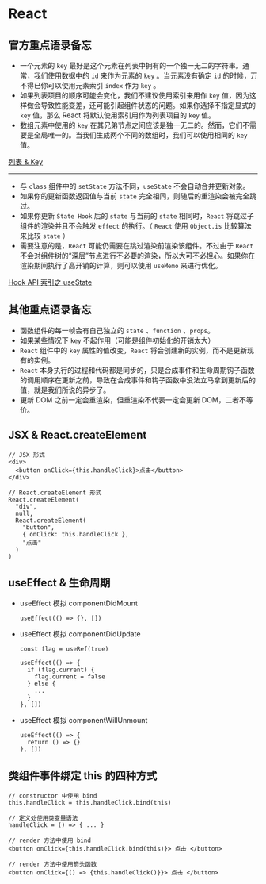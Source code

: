 # React

## 官方重点语录备忘

- 一个元素的 `key` 最好是这个元素在列表中拥有的一个独一无二的字符串。通常，我们使用数据中的 `id` 来作为元素的 `key` 。当元素没有确定 `id` 的时候，万不得已你可以使用元素索引 `index` 作为 `key` 。
- 如果列表项目的顺序可能会变化，我们不建议使用索引来用作 `key` 值，因为这样做会导致性能变差，还可能引起组件状态的问题。如果你选择不指定显式的 `key` 值，那么 React 将默认使用索引用作为列表项目的 `key` 值。
- 数组元素中使用的 `key` 在其兄弟节点之间应该是独一无二的。然而，它们不需要是全局唯一的。当我们生成两个不同的数组时，我们可以使用相同的 `key` 值。

[列表 & Key](https://zh-hans.reactjs.org/docs/lists-and-keys.html)

---

- 与 `class` 组件中的 `setState` 方法不同，`useState` 不会自动合并更新对象。
- 如果你的更新函数返回值与当前 `state` 完全相同，则随后的重渲染会被完全跳过。
- 如果你更新 `State Hook` 后的 `state` 与当前的 `state` 相同时，`React` 将跳过子组件的渲染并且不会触发 `effect` 的执行。（ `React` 使用 `Object.is` 比较算法 来比较 `state` ）
- 需要注意的是，`React` 可能仍需要在跳过渲染前渲染该组件。不过由于 `React` 不会对组件树的“深层”节点进行不必要的渲染，所以大可不必担心。如果你在渲染期间执行了高开销的计算，则可以使用 `useMemo` 来进行优化。

[Hook API 索引之 useState](https://zh-hans.reactjs.org/docs/hooks-reference.html#usestate)

## 其他重点语录备忘

- 函数组件的每一帧会有自己独立的 `state` 、`function` 、`props`。
- 如果某些情况下 `key` 不起作用（可能是组件初始化的开销太大）
- `React` 组件中的 `key` 属性的值改变，`React` 将会创建新的实例，而不是更新现有的实例。
- `React` 本身执行的过程和代码都是同步的，只是合成事件和生命周期钩子函数的调用顺序在更新之前，导致在合成事件和钩子函数中没法立马拿到更新后的值，就是我们所说的异步了。
- 更新 DOM 之前一定会重渲染，但重渲染不代表一定会更新 DOM，二者不等价。

## JSX & React.createElement

```
// JSX 形式
<div>
  <button onClick={this.handleClick}>点击</button>
</div>

// React.createElement 形式
React.createElement(
  "div", 
  null, 
  React.createElement(
    "button", 
    { onClick: this.handleClick }, 
    "点击"
  )
)
```

## useEffect & 生命周期

- useEffect 模拟 componentDidMount

  ```
  useEffect(() => {}, [])
  ```

- useEffect 模拟 componentDidUpdate

  ```
  const flag = useRef(true)

  useEffect(() => {
    if (flag.current) {
      flag.current = false
    } else {
      ...
    }
  }, [])
  ```

- useEffect 模拟 componentWillUnmount

  ```
  useEffect(() => {
    return () => {}
  }, [])
  ```

## 类组件事件绑定 this 的四种方式

```
// constructor 中使用 bind  
this.handleClick = this.handleClick.bind(this)

// 定义处使用类变量语法
handleClick = () => { ... }

// render 方法中使用 bind
<button onClick={this.handleClick.bind(this)}> 点击 </button>

// render 方法中使用箭头函数
<button onClick={() => {this.handleClick()}}> 点击 </button>
```
